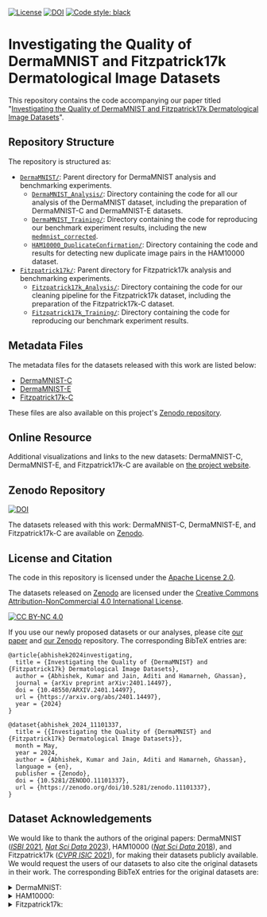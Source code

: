 [![License](https://img.shields.io/badge/License-Apache%202.0-blue.svg)](https://opensource.org/licenses/Apache-2.0)
[![DOI](https://zenodo.org/badge/DOI/10.5281/zenodo.11101337.svg)](https://doi.org/10.5281/zenodo.11101337)
 [![Code style: black](https://img.shields.io/badge/code%20style-black-000000.svg)](https://github.com/psf/black)

# Investigating the Quality of DermaMNIST and Fitzpatrick17k Dermatological Image Datasets

This repository contains the code accompanying our paper titled "[Investigating the Quality of DermaMNIST and Fitzpatrick17k Dermatological Image Datasets](https://arxiv.org/abs/2401.14497)".

## Repository Structure

The repository is structured as:
* [`DermaMNIST/`](DermaMNIST/): Parent directory for DermaMNIST analysis and benchmarking experiments.
    * [`DermaMNIST_Analysis/`](DermaMNIST/DermaMNIST_Analysis/): Directory containing the code for all our analysis of the DermaMNIST dataset, including the preparation of DermaMNIST-C and DermaMNIST-E datasets.
    * [`DermaMNIST_Training/`](DermaMNIST/DermaMNIST_Training/): Directory containing the code for reproducing our benchmark experiment results, including the new [`medmnist_corrected`](DermaMNIST/DermaMNIST_Training/medmnist_corrected/).
    * [`HAM10000_DuplicateConfirmation/`](DermaMNIST/HAM10000_DuplicateConfirmation/): Directory containing the code and results for detecting new duplicate image pairs in the HAM10000 dataset.
* [`Fitzpatrick17k/`](Fitzpatrick17k/): Parent directory for Fitzpatrick17k analysis and benchmarking experiments.
    * [`Fitzpatrick17k_Analysis/`](Fitzpatrick17k/Fitzpatrick17k_Analysis/): Directory containing the code for our cleaning pipeline for the Fitzpatrick17k dataset, including the preparation of the Fitzpatrick17k-C dataset.
    * [`Fitzpatrick17k_Training/`](Fitzpatrick17k/Fitzpatrick17k_Training/): Directory containing the code for reproducing our benchmark experiment results.

## Metadata Files

The metadata files for the datasets released with this work are listed below:

- [DermaMNIST-C](DermaMNIST/DermaMNIST_Analysis/CSV_files/combined_metadata_corrected-HAM10000_corrected.csv)
- [DermaMNIST-E](DermaMNIST/DermaMNIST_Analysis/CSV_files/combined_extended.csv)
- [Fitzpatrick17k-C](Fitzpatrick17k/Fitzpatrick17k_Analysis/DatasetSplits/SimThresh_T_A2_T_0.99_0.70_FC_T_KeepOne_Out_T_OutThresh_None_0FST_F.csv)

These files are also available on this project's [Zenodo repository](https://doi.org/10.5281/zenodo.11101337).

## Online Resource

Additional visualizations and links to the new datasets: DermaMNIST-C, DermaMNIST-E, and Fitzpatrick17k-C are available on [the project website](https://derm.cs.sfu.ca/critique/).

## Zenodo Repository

[![DOI](https://zenodo.org/badge/DOI/10.5281/zenodo.11101337.svg)](https://doi.org/10.5281/zenodo.11101337)

The datasets released with this work: DermaMNIST-C, DermaMNIST-E, and Fitzpatrick17k-C are available on [Zenodo](https://doi.org/10.5281/zenodo.11101337).

## License and Citation

The code in this repository is licensed under the [Apache License 2.0](LICENSE).

The datasets released on [Zenodo](https://doi.org/10.5281/zenodo.11101337) are licensed under the [Creative Commons Attribution-NonCommercial 4.0 International License][cc-by-nc].

[![CC BY-NC 4.0][cc-by-nc-image]][cc-by-nc]

[cc-by-nc]: https://creativecommons.org/licenses/by-nc/4.0/
[cc-by-nc-image]: https://licensebuttons.net/l/by-nc/4.0/88x31.png
[cc-by-nc-shield]: https://img.shields.io/badge/License-CC%20BY--NC%204.0-lightgrey.svg


If you use our newly proposed datasets or our analyses, please cite [our paper](https://arxiv.org/abs/2401.14497) and [our Zenodo](https://doi.org/10.5281/zenodo.11101337) repository. The corresponding BibTeX entries are:

```
@article{abhishek2024investigating,
  title = {Investigating the Quality of {DermaMNIST} and {Fitzpatrick17k} Dermatological Image Datasets},
  author = {Abhishek, Kumar and Jain, Aditi and Hamarneh, Ghassan},
  journal = {arXiv preprint arXiv:2401.14497},
  doi = {10.48550/ARXIV.2401.14497},
  url = {https://arxiv.org/abs/2401.14497},
  year = {2024}
}

@dataset{abhishek_2024_11101337,
  title = {{Investigating the Quality of {DermaMNIST} and {Fitzpatrick17k} Dermatological Image Datasets}},
  month = May,
  year = 2024,
  author = {Abhishek, Kumar and Jain, Aditi and Hamarneh, Ghassan},
  language = {en},
  publisher = {Zenodo},
  doi = {10.5281/ZENODO.11101337},
  url = {https://zenodo.org/doi/10.5281/zenodo.11101337},
}
```

## Dataset Acknowledgements

We would like to thank the authors of the original papers: DermaMNIST ([_ISBI_ 2021](https://doi.org/10.1109/ISBI48211.2021.9434062), [_Nat Sci Data_ 2023](https://doi.org/10.1038/s41597-022-01721-8)), HAM10000 ([_Nat Sci Data_ 2018](https://doi.org/10.1038/sdata.2018.161)), and Fitzpatrick17k ([_CVPR ISIC_ 2021](https://doi.org/10.1109/CVPRW53098.2021.00201)), for making their datasets publicly available. We would request the users of our datasets to also cite the original datasets in their work. The corresponding BibTeX entries for the original datasets are:

<details>

<summary>DermaMNIST:</summary>

```
@inproceedings{yang2021medmnist,
  title = {{MedMNIST} Classification Decathlon: A Lightweight {AutoML} Benchmark for Medical Image Analysis},
  author = {Yang, Jiancheng and Shi, Rui and Ni, Bingbing},
  booktitle = {2021 IEEE 18th International Symposium on Biomedical Imaging (ISBI)},
  pages = {191--195},
  year = {2021},
  organization = {IEEE},
  doi = {10.1109/ISBI48211.2021.9434062}
}

@article{yang2023medmnist,
  title = {{MedMNIST} v2 - A large-scale lightweight benchmark for {2D} and {3D} biomedical image classification},
  author = {Yang, Jiancheng and Shi, Rui and Wei, Donglai and Liu, Zequan and Zhao, Lin and Ke, Bilian and Pfister, Hanspeter and Ni, Bingbing},
  journal = {Scientific Data},
  volume = {10},
  number = {1},
  pages = {41},
  year = {2023},
  publisher = {Nature Publishing Group UK London},
  doi = {10.1038/s41597-022-01721-8}
}
```

</details>

<details>

<summary>HAM10000:</summary>

```
@article{tschandl2018ham10000,
  title = {The {HAM10000} dataset, a large collection of multi-source dermatoscopic images of common pigmented skin lesions},
  author = {Tschandl, Philipp and Rosendahl, Cliff and Kittler, Harald},
  journal = {Scientific Data},
  volume = {5},
  number = {1},
  pages = {1--9},
  year = {2018},
  publisher = {Nature Publishing Group},
  doi = {10.1038/sdata.2018.161}
}
```

</details>

<details>

<summary>Fitzpatrick17k:</summary>

```
@inproceedings{groh2021evaluating,
  title = {Evaluating Deep Neural Networks Trained on Clinical Images in Dermatology with the {Fitzpatrick 17k} Dataset},
  author = {Groh, Matthew and Harris, Caleb and Soenksen, Luis and Lau, Felix and Han, Rachel and Kim, Aerin and Koochek, Arash and Badri, Omar},
  booktitle = {Proceedings of the IEEE/CVF Conference on Computer Vision and Pattern Recognition},
  pages = {1820--1828},
  year = {2021}.
  doi = {10.1109/CVPRW53098.2021.00201}
}
```

</details>